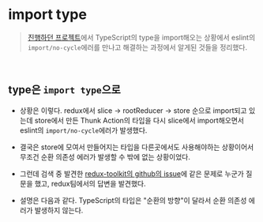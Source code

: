 # import type

> [진행하던 프로젝트](https://github.com/ChoJinmok/ikehaeyeo)에서 TypeScript의 type을 import해오는 상황에서 eslint의 `import/no-cycle`에러를 만나고 해결하는 과정에서 알게된 것들을 정리했다.

<br />

## type은 `import type`으로

- 상황은 이렇다. redux에서 slice -> rootReducer -> store 순으로 import되고 있는데 store에서 만든 Thunk Action의 타입을 다시 slice에서 import해오면서 eslint의 `import/no-cycle`에러가 발생했다.

- 결국은 store에 모여서 만들어지는 타입을 다른곳에서도 사용해야하는 상황이어서 무조건 순환 의존성 에러가 발생할 수 밖에 없는 상황이었다.

- 그런데 검색 중 발견한 [redux-toolkit의 github의 issue](https://github.com/reduxjs/redux-toolkit/issues/2390)에 같은 문제로 누군가 질문을 했고, redux팀에서의 답변을 발견했다.

- 설명은 다음과 같다. TypeScript의 타입은 "순환의 방향"이 달라서 순환 의존성 에러가 발생하지 않는다.
